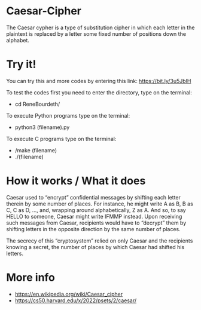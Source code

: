 # Caesar-Cipher

The Caesar cypher is a type of substitution cipher in which each letter in the plaintext is replaced by a letter some fixed number of positions down the alphabet.

# Try it!
You can try this and more codes by entering this link: https://bit.ly/3u5JbIH

To test the codes first you need to enter the directory, type on the terminal:
- cd ReneBourdeth/

To execute Python programs type on the terminal: 
- python3 (filename).py

To execute C programs type on the terminal: 
- /make (filename)
- ./(filename)

# How it works / What it does

Caesar used to “encrypt” confidential messages by shifting each letter therein by some number of places. For instance, he might write A as B, B as C, C as D, …, and, wrapping around alphabetically, Z as A. And so, to say HELLO to someone, Caesar might write IFMMP instead. Upon receiving such messages from Caesar, recipients would have to “decrypt” them by shifting letters in the opposite direction by the same number of places.

The secrecy of this “cryptosystem” relied on only Caesar and the recipients knowing a secret, the number of places by which Caesar had shifted his letters.

# More info
- https://en.wikipedia.org/wiki/Caesar_cipher
- https://cs50.harvard.edu/x/2022/psets/2/caesar/
